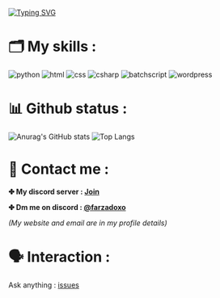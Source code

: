 [![Typing SVG](https://readme-typing-svg.herokuapp.com?font=Fira+Code&size=25&pause=1000&color=39F729&center=true&vCenter=true&width=435&lines=Hey;Welcome+to+my+github+profile)](https://git.io/typing-svg)

# 🗂 My skills :

![python](https://img.shields.io/badge/Python-398cb3?style=for-the-badge&logo=python&logoColor=ffffff)
![html](https://img.shields.io/badge/html-FF5733?style=for-the-badge&logo=html5&logoColor=ffffff)
![css](https://img.shields.io/badge/css-264de4?style=for-the-badge&logo=css3&logoColor=ffffff)
![csharp](https://img.shields.io/badge/c%23-9947ee?style=for-the-badge&logo=csharp&logoColor=ffffff)
![batchscript](https://img.shields.io/badge/batch_script-000000?style=for-the-badge&logo=windows)
![wordpress](https://img.shields.io/badge/wordpress-2a92c2?style=for-the-badge&logo=wordpress)

# 📊 Github status :

![Anurag's GitHub stats](https://github-readme-stats.vercel.app/api?username=farzadoxo&show_icons=true&theme=radical&rank_icon=github&text_color=ffffff)
![Top Langs](https://github-readme-stats.vercel.app/api/top-langs/?username=farzadoxo&layout=compact)

# 📱 Contact me :
**✤ My discord server : [Join](https://discord.gg/XEpFbnqrTq)**

**✤ Dm me on discord : [@farzadoxo](https://dsc.bio/farzadoxo)**

*(My website and email are in my profile details)*

# 🗣 Interaction :
Ask anything : [issues](https://github.com/farzadoxo/farzadoxo/issues)
